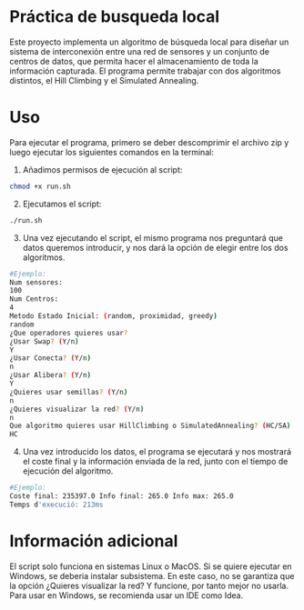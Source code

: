 # Práctica de busqueda local

Este proyecto implementa un algoritmo de búsqueda local para diseñar un sistema de interconexión entre una red de sensores y un conjunto de centros de datos, que permita hacer el almacenamiento de toda la información capturada. El programa permite trabajar con dos algoritmos distintos, el Hill Climbing y el Simulated Annealing.

# Uso
Para ejecutar el programa, primero se deber descomprimir el archivo zip y luego ejecutar los siguientes comandos en la terminal:

1. Añadimos permisos de ejecución al script:
```bash
chmod +x run.sh
```

2. Ejecutamos el script:
```bash
./run.sh
```

3. Una vez ejecutando el script, el mismo programa nos preguntará que datos queremos introducir, y nos dará la opción de elegir entre los dos algoritmos.
```bash
#Ejemplo:
Num sensores:
100
Num Centros: 
4
Metodo Estado Inicial: (random, proximidad, greedy)
random
¿Que operadores quieres usar?
¿Usar Swap? (Y/n)
Y
¿Usar Conecta? (Y/n)
n
¿Usar Alibera? (Y/n)
Y
¿Quieres usar semillas? (Y/n)
n
¿Quieres visualizar la red? (Y/n)
n
Que algoritmo quieres usar HillClimbing o SimulatedAnnealing? (HC/SA)
HC
```
4. Una vez introducido los datos, el programa se ejecutará y nos mostrará el coste final y la información enviada de la red, junto con el tiempo de ejecución del algoritmo.
```bash
#Ejemplo:
Coste final: 235397.0 Info final: 265.0 Info max: 265.0
Temps d'execució: 213ms
```

# Información adicional
El script solo funciona en sistemas Linux o MacOS. Si se quiere ejecutar en Windows, se deberia instalar subsistema. En este caso, no se garantiza que la opción ¿Quieres visualizar la red? Y funcione, por tanto mejor no usarla.
Para usar en Windows, se recomienda usar un IDE como Idea.